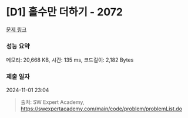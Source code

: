 # [D1] 홀수만 더하기 - 2072 

[문제 링크](https://swexpertacademy.com/main/code/problem/problemDetail.do?contestProbId=AV5QSEhaA5sDFAUq) 

### 성능 요약

메모리: 20,668 KB, 시간: 135 ms, 코드길이: 2,182 Bytes

### 제출 일자

2024-11-01 23:04



> 출처: SW Expert Academy, https://swexpertacademy.com/main/code/problem/problemList.do